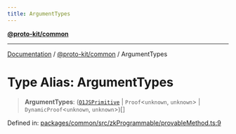 ```yaml
---
title: ArgumentTypes
---
```


[**@proto-kit/common**](../README.md)

***

[Documentation](../../../README.md) / [@proto-kit/common](../README.md) / ArgumentTypes

# Type Alias: ArgumentTypes

> **ArgumentTypes**: ([`O1JSPrimitive`](O1JSPrimitive.md) \| `Proof`\<`unknown`, `unknown`\> \| `DynamicProof`\<`unknown`, `unknown`\>)[]

Defined in: [packages/common/src/zkProgrammable/provableMethod.ts:9](https://github.com/proto-kit/framework/blob/28efa802e3737fc3b77339148b307ef7246f3ef1/packages/common/src/zkProgrammable/provableMethod.ts#L9)
